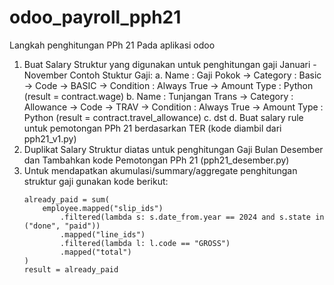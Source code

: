 # odoo_payroll_pph21
Langkah penghitungan PPh 21 Pada aplikasi odoo
1. Buat Salary Struktur yang digunakan untuk penghitungan gaji Januari - November
   Contoh Stuktur Gaji:
   a. Name : Gaji Pokok ->  Category : Basic -> Code -> BASIC -> Condition : Always True -> Amount Type : Python (result = contract.wage)
   b. Name : Tunjangan Trans ->  Category : Allowance -> Code -> TRAV -> Condition : Always True -> Amount Type : Python (result = contract.travel_allowance)
   c. dst
   d. Buat salary rule untuk pemotongan PPh 21 berdasarkan TER (kode diambil dari pph21_v1.py)
2. Duplikat Salary Struktur diatas untuk penghitungan Gaji Bulan Desember dan Tambahkan kode Pemotongan PPh 21 (pph21_desember.py)
3. Untuk mendapatkan akumulasi/summary/aggregate penghitungan struktur gaji gunakan kode berikut:
   ```
   already_paid = sum(
       employee.mapped("slip_ids")
           .filtered(lambda s: s.date_from.year == 2024 and s.state in ("done", "paid"))
           .mapped("line_ids")
           .filtered(lambda l: l.code == "GROSS")
           .mapped("total")
   )
   result = already_paid
   ```
